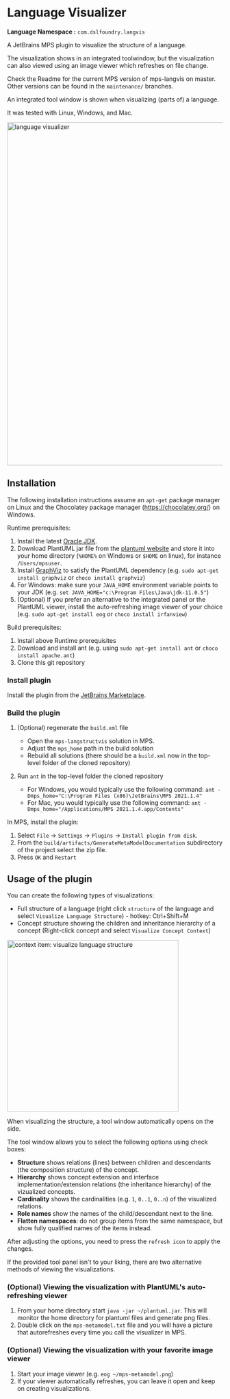 # Language Visualizer

**Language Namespace :** `com.dslfoundry.langvis`

A JetBrains MPS plugin to visualize the structure of a language.

The visualization shows in an integrated toolwindow, but the visualization can also viewed using an image viewer which refreshes on file change.

Check the Readme for the current MPS version of mps-langvis on master. Other versions can be found in the `maintenance/` branches.

An integrated tool window is shown when visualizing (parts of) a language.

It was tested with Linux, Windows, and Mac.

<img alt="language visualizer" src="https://plugins.jetbrains.com/files/10689/screenshot_18062.png" width="800px" /> 

## Installation

The following installation instructions assume an `apt-get` package manager on Linux and the Chocolatey package manager (<https://chocolatey.org/>) on Windows.

Runtime prerequisites:

1. Install the latest [Oracle JDK](<www.oracle.com/technetwork/java/javase>).
2. Download PlantUML jar file from the [plantuml website](http://plantuml.sourceforge.net/download.html) and store it into your home directory (`%HOME%` on Windows or `$HOME` on linux), for instance `/Users/mpsuser`.
3. Install [GraphViz](http://www.graphviz.org/) to satisfy the PlantUML dependency (e.g. ```sudo apt-get install graphviz``` or ```choco install graphviz```)
4. For Windows: make sure your ```JAVA_HOME``` environment variable points to your JDK (e.g. ```set JAVA_HOME="c:\Program Files\Java\jdk-11.0.5"```)
5. (Optional) If you prefer an alternative to the integrated panel or the PlantUML viewer, install the auto-refreshing image viewer of your choice (e.g. ```sudo apt-get install eog``` or ```choco install irfanview```)

Build prerequisites:

1. Install above Runtime prerequisites
2. Download and install ant (e.g. using ```sudo apt-get install ant``` or ```choco install apache.ant```)
3. Clone this git repository

### Install plugin

Install the plugin from the [JetBrains Marketplace](https://plugins.jetbrains.com/plugin/10689-com-dslfoundry-langvis).

### Build the plugin

1. (Optional) regenerate the `build.xml` file

   * Open the `mps-langstructvis` solution in MPS.
   * Adjust the `mps_home` path in the build solution
   * Rebuild all solutions (there should be a `build.xml` now in the top-level folder of the cloned repository)

2. Run ```ant``` in the top-level folder the cloned repository

   * For Windows, you would typically use the following command: `ant -Dmps_home="C:\Program Files (x86)\JetBrains\MPS 2021.1.4"`
   * For Mac, you would typically use the following command: `ant -Dmps_home="/Applications/MPS 2021.1.4.app/Contents"`

In MPS, install the plugin:

1. Select `File` -> `Settings` -> `Plugins` -> `Install plugin from disk`.
2. From the `build/artifacts/GenerateMetaModelDocumentation` subdirectory of the project select the zip file.
3. Press `OK` and `Restart`

## Usage of the plugin

You can create the following types of visualizations:

* Full structure of a language (right click `structure` of the language and select `Visualize Language Structure`) - hotkey: Ctrl+Shift+M
* Concept structure showing the children and inheritance hierarchy of a concept (Right-click concept and select `Visualize Concept Context`)

<img alt="context item: visualize language structure" src="https://plugins.jetbrains.com/files/10689/screenshot_18061.png" width="400px" />

When visualizing the structure, a tool window automatically opens on the side.

The tool window allows you to select the following options using check boxes:

- **Structure** shows relations (lines) between children and descendants (the composition structure) of the concept.
- **Hierarchy** shows concept extension and interface implementation/extension relations (the inheritance hierarchy) of the vizualized concepts.
- **Cardinality** shows the cardinalities (e.g. `1`, `0..1`, `0..n`) of the visualized relations.
- **Role names** show the names of the child/descendant next to the line.
- **Flatten namespaces**: do not group items from the same namespace, but show fully qualified names of the items instead.

After adjusting the options, you need to press the `refresh icon` to apply the changes.

If the provided tool panel isn't to your liking, there are two alternative methods of viewing the visualizations.

### (Optional) Viewing the visualization with PlantUML's auto-refreshing viewer

1. From your home directory start `java -jar ~/plantuml.jar`. This will monitor the home directory for plantuml files and generate png files.
2. Double click on the `mps-metamodel.txt` file and you will have a picture that autorefreshes every time you call the visualizer in MPS.

### (Optional) Viewing the visualization with your favorite image viewer

1. Start your image viewer (e.g. `eog ~/mps-metamodel.png`)
2. If your viewer automatically refreshes, you can leave it open and keep on creating visualizations.

